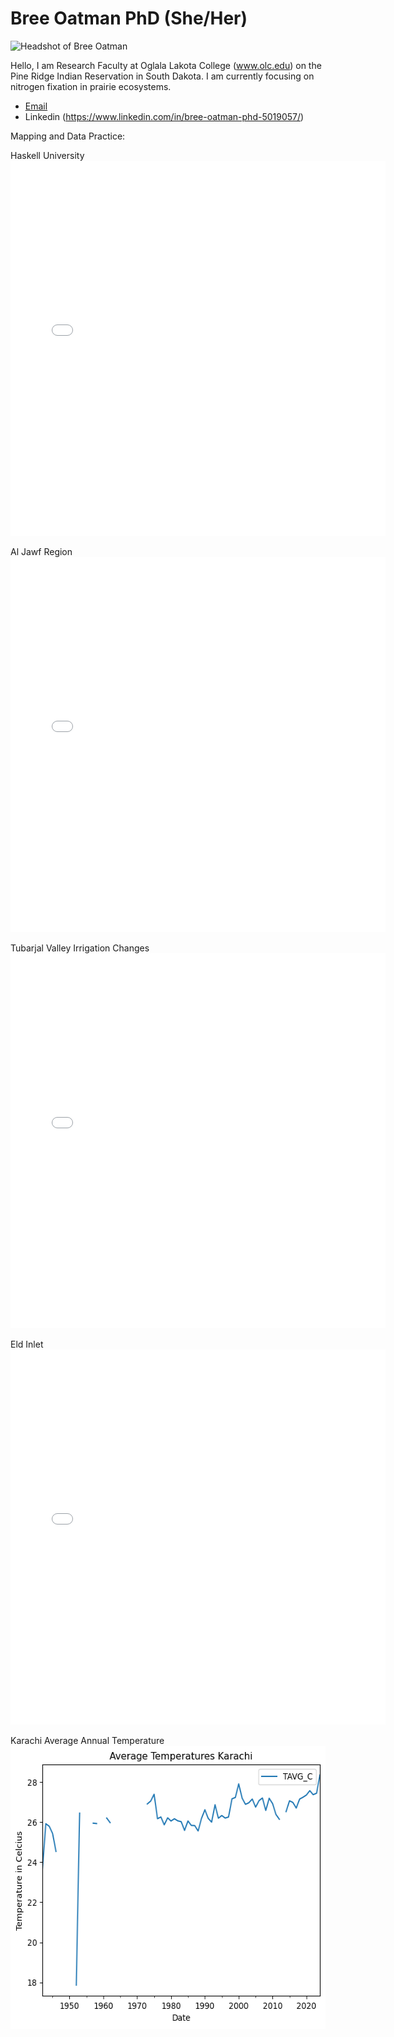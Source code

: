 




# Bree Oatman PhD (She/Her) 

![Headshot of Bree Oatman](https://sdepscor.org/wp-content/uploads/2024/03/Bree-Oatman.png)

Hello, I am Research Faculty at Oglala Lakota College (www.olc.edu) on the Pine Ridge Indian Reservation in South Dakota. I am currently focusing on nitrogen fixation in prairie ecosystems. 

- [Email](boatman@olc.edu)
- Linkedin (https://www.linkedin.com/in/bree-oatman-phd-5019057/)
  
Mapping and Data Practice:

Haskell University
<embed type="text/html" src="haskell.html" width="600" height="600">

Al Jawf Region
<embed type="text/html" src="aljawfregion.html" width="600" height="600">

Tubarjal Valley Irrigation Changes
<embed type="text/html" src="/img/ndvi_diff.html" width="600" height="600">

Eld Inlet
<embed type="text/html" src="eld.html" width="600" height="600">

Karachi Average Annual Temperature
<img width="563" height="453" alt="Karachi average temp" src="/img/Karachi average temp.png" />
